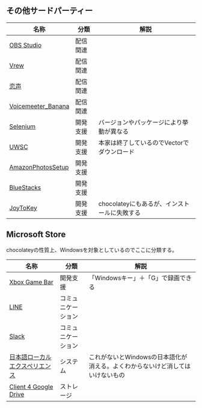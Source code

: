 ## その他サードパーティー
|名称|分類|解説|
|---|---|---|
|[OBS Studio](https://obsproject.com/ja/download)|配信関連||
|[Vrew](https://vrew.voyagerx.com/ja/)|配信関連||
|[恋声](http://koigoemoe.g2.xrea.com/koigoe/koigoe.html)|配信関連||
|[Voicemeeter_Banana](https://vb-audio.com/Voicemeeter/index.htm)|配信関連||
|[Selenium](https://www.selenium.dev/ja/documentation/)|開発支援|バージョンやパッケージにより挙動が異なる|
|[UWSC](http://canal22.org/download/)|開発支援|本家は終了しているのでVectorでダウンロード|
|[AmazonPhotosSetup](https://amzn.to/3fHXZ8f)|開発支援||
|[BlueStacks](https://www.bluestacks.com/ja/index.html)|開発支援||
|[JoyToKey](https://joytokey.net/ja/download)|開発支援|chocolateyにもあるが、インストールに失敗する|

## Microsoft Store
chocolateyの性質上、Windowsを対象としているのでここに分類する。

|名称|分類|解説|
|---|---|---|
|[Xbox Game Bar](https://www.microsoft.com/store/productId/9NZKPSTSNW4P)|開発支援|「Windowsキー」＋「G」で録画できる|
|[LINE](https://www.microsoft.com/store/productId/9WZDNCRFJ2G6)|コミュニケーション||
|[Slack](https://www.microsoft.com/ja-jp/p/slack/9wzdncrdk3wp)|コミュニケーション||
|[日本語ローカルエクスペリエンス](https://www.microsoft.com/store/productId/9N1W692FV4S1)|システム|これがないとWindowsの日本語化が消える。よくわからないけど消してはいけないもの|
|[Client 4 Google Drive](https://www.microsoft.com/ja-jp/p/client-4-google-drive/9nblggh3rm3r)|ストレージ||
